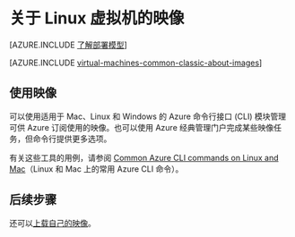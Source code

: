 <properties
	pageTitle="关于 VM 的 Linux 映像 | Azure"
	description="了解如何对 Azure 中的虚拟机使用 Linux 映像。"
	services="virtual-machines-linux"
	documentationCenter=""
	authors="cynthn"
	manager="timlt"
	editor="tysonn"
	tags="azure-service-management"/>  


<tags
	ms.service="virtual-machines-linux"
	ms.workload="infrastructure-services"
	ms.tgt_pltfrm="vm-linux"
	ms.devlang="na"
	ms.topic="article"
	ms.date="07/21/2016"
	wacn.date="09/12/2016"
	ms.author="cynthn"/>

# 关于 Linux 虚拟机的映像

[AZURE.INCLUDE [了解部署模型](../../includes/learn-about-deployment-models-classic-include.md)]

[AZURE.INCLUDE [virtual-machines-common-classic-about-images](../../includes/virtual-machines-common-classic-about-images.md)]

## 使用映像

可以使用适用于 Mac、Linux 和 Windows 的 Azure 命令行接口 (CLI) 模块管理可供 Azure 订阅使用的映像。也可以使用 Azure 经典管理门户完成某些映像任务，但命令行提供更多选项。

有关这些工具的用例，请参阅 [Common Azure CLI commands on Linux and Mac](/documentation/articles/virtual-machines-linux-cli-manage/)（Linux 和 Mac 上的常用 Azure CLI 命令）。


## 后续步骤

还可以[上载自己的映像](/documentation/articles/virtual-machines-linux-classic-create-upload-vhd/)。

<!---HONumber=Mooncake_0905_2016-->